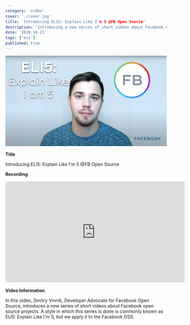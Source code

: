 ```yaml
---
category: 'video'
cover: './cover.jpg'
title: 'Introducing ELI5: Explain Like I'm 5 @FB Open Source'
description: 'Introducing a new series of short videos about Facebook open source projects.'
date: '2020-10-21'
tags: ['oss']
published: true
---
```

![cover](./cover.jpg)

**Title**

Introducing ELI5: Explain Like I'm 5 @FB Open Source

**Recording**

<iframe width="560" height="315" src="https://www.youtube.com/embed/d9eyN4QpS6o" title="YouTube video player" frameborder="0" allow="accelerometer; autoplay; clipboard-write; encrypted-media; gyroscope; picture-in-picture" allowfullscreen></iframe>

<br>

**Video Information**

In this video, Dmitry Vinnik, Developer Advocate for Facebook Open Source, introduces a new series of short videos about Facebook open source projects. A style in which this series is done is commonly known as ELI5: Explain Like I'm 5, but we apply it to the Facebook OSS. 


